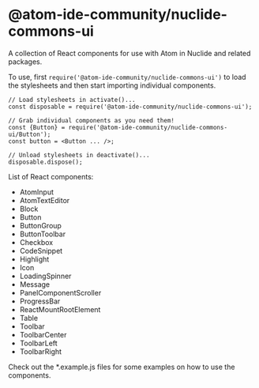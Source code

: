 # @atom-ide-community/nuclide-commons-ui

A collection of React components for use with Atom in Nuclide and related packages.

To use, first `require('@atom-ide-community/nuclide-commons-ui')` to load the stylesheets and then start importing individual components.

```
// Load stylesheets in activate()...
const disposable = require('@atom-ide-community/nuclide-commons-ui');

// Grab individual components as you need them!
const {Button} = require('@atom-ide-community/nuclide-commons-ui/Button');
const button = <Button ... />;

// Unload stylesheets in deactivate()...
disposable.dispose();
```

List of React components:

- AtomInput
- AtomTextEditor
- Block
- Button
- ButtonGroup
- ButtonToolbar
- Checkbox
- CodeSnippet
- Highlight
- Icon
- LoadingSpinner
- Message
- PanelComponentScroller
- ProgressBar
- ReactMountRootElement
- Table
- Toolbar
- ToolbarCenter
- ToolbarLeft
- ToolbarRight

Check out the \*.example.js files for some examples on how to use the components.
